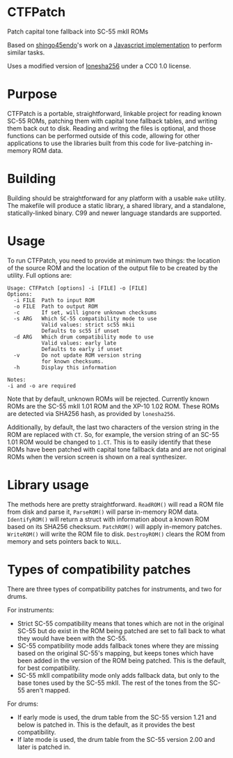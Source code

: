 # CTFPatch
Patch capital tone fallback into SC-55 mkII ROMs

Based on [shingo45endo](https://github.com/shingo45endo)'s work on a [Javascript implementation](https://github.com/shingo45endo/sc55mk2-ctf-patcher) to perform similar tasks.

Uses a modified version of [lonesha256](https://github.com/BareRose/lonesha256) under a CC0 1.0 license.

# Purpose
CTFPatch is a portable, straightforward, linkable project for reading known SC-55 ROMs, patching them with capital tone fallback tables, and writing them back out to disk.  Reading and writng the files is optional, and those functions can be performed outside of this code, allowing for other applications to use the libraries built from this code for live-patching in-memory ROM data.

# Building
Building should be straightforward for any platform with a usable `make` utility.  The makefile will produce a static library, a shared library, and a standalone, statically-linked binary.  C99 and newer language standards are supported.

# Usage
To run CTFPatch, you need to provide at minimum two things: the location of the source ROM and the location of the output file to be created by the utility.  Full options are:

```
Usage: CTFPatch [options] -i [FILE] -o [FILE]
Options:
  -i FILE  Path to input ROM
  -o FILE  Path to output ROM
  -c       If set, will ignore unknown checksums
  -s ARG   Which SC-55 compatibility mode to use
           Valid values: strict sc55 mkii
           Defaults to sc55 if unset
  -d ARG   Which drum compatibility mode to use
           Valid values: early late
           Defaults to early if unset
  -v       Do not update ROM version string
           for known checksums.
  -h       Display this information

Notes:
-i and -o are required
```

Note that by default, unknown ROMs will be rejected.  Currently known ROMs are the SC-55 mkII 1.01 ROM and the XP-10 1.02 ROM.  These ROMs are detected via SHA256 hash, as provided by `lonesha256`.

Additionally, by default, the last two characters of the version string in the ROM are replaced with `CT`.  So, for example, the version string of an SC-55 1.01 ROM would be changed to `1.CT`.  This is to easily identify that these ROMs have been patched with capital tone fallback data and are not original ROMs when the version screen is shown on a real synthesizer.

# Library usage
The methods here are pretty straightforward.  `ReadROM()` will read a ROM file from disk and parse it, `ParseROM()` will parse in-memory ROM data.  `IdentifyROM()` will return a struct with information about a known ROM based on its SHA256 checksum.  `PatchROM()` will apply in-memory patches.  `WriteROM()` will write the ROM file to disk.  `DestroyROM()` clears the ROM from memory and sets pointers back to `NULL`.

# Types of compatibility patches

There are three types of compatibility patches for instruments, and two for drums.

For instruments:

- Strict SC-55 compatibility means that tones which are not in the original SC-55 but do exist in the ROM being patched are set to fall back to what they would have been with the SC-55.
- SC-55 compatibility mode adds fallback tones where they are missing based on the original SC-55's mapping, but keeps tones which have been added in the version of the ROM being patched.  This is the default, for best compatibility.
- SC-55 mkII compatibility mode only adds fallback data, but only to the base tones used by the SC-55 mkII.  The rest of the tones from the SC-55 aren't mapped.

For drums:

- If early mode is used, the drum table from the SC-55 version 1.21 and below is patched in.  This is the default, as it provides the best compatibility.
- If late mode is used, the drum table from the SC-55 version 2.00 and later is patched in.

